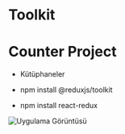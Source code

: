 # Toolkit
# Counter Project

- Kütüphaneler

- npm install @reduxjs/toolkit

- npm install react-redux

![Uygulama Görüntüsü](src/assets/Kayıt-2024-10-27-145803.gif)
